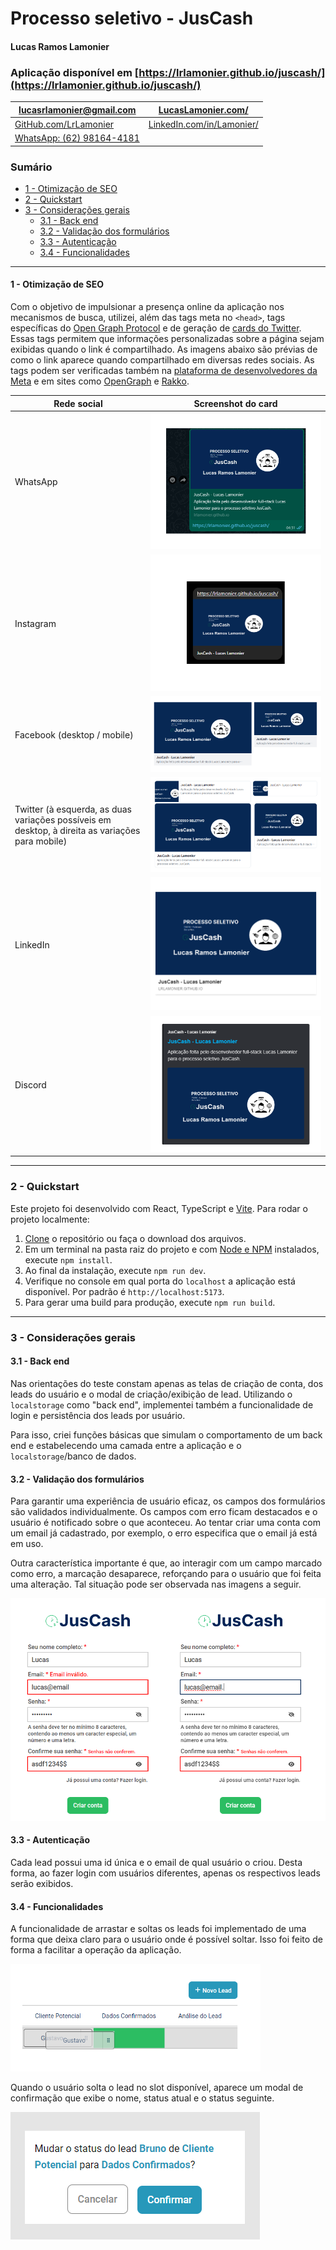 # Processo seletivo - JusCash

#### Lucas Ramos Lamonier

### Aplicação disponível em [https://lrlamonier.github.io/juscash/](https://lrlamonier.github.io/juscash/)

| [lucasrlamonier@gmail.com](mailto:lucasrlamonier@gmail.com) | [LucasLamonier.com/](https://www.lucaslamonier.com/) |
| ---- | ----- |
[GitHub.com/LrLamonier](https://github.com/LrLamonier/) | [LinkedIn.com/in/Lamonier/](https://www.linkedin.com/in/lamonier/) |
| [WhatsApp: (62) 98164-4181](https://wa.me/5562981644181)


### Sumário

- [1 - Otimização de SEO](#1-otimização-de-seo)
- [2 - Quickstart](#2-quickstart)
- [3 - Considerações gerais](#3-considerações-gerais)
    - [3.1 - Back end](#31-back-end)
    - [3.2 - Validação dos formulários](#32---validação-dos-formulários)
    - [3.3 - Autenticação](#33---autenticação)
    - [3.4 - Funcionalidades](#34---funcionalidades)

---

#### 1 - Otimização de SEO

Com o objetivo de impulsionar a presença online da aplicação nos mecanismos de busca, utilizei, além das tags meta no `<head>`, tags específicas do [Open Graph Protocol](https://ogp.me/) e de geração de [cards do Twitter](https://developer.twitter.com/en/docs/twitter-for-websites/cards/overview/markup). Essas tags permitem que informações personalizadas sobre a página sejam exibidas quando o link é compartilhado. As imagens abaixo são prévias de como o link aparece quando compartilhado em diversas redes sociais. As tags podem ser verificadas também na [plataforma de desenvolvedores da Meta](https://developers.facebook.com/tools/debug/) e em sites como [OpenGraph](https://www.opengraph.xyz/) e [Rakko](https://en.rakko.tools/tools/9/).

| Rede social | Screenshot do card |
| --- | --- |
| WhatsApp | ![WhatsApp](./readme/01-whatsapp.png) |
| Instagram | ![Instagram](./readme/02-instagram.png) |
| Facebook (desktop / mobile) | ![Facebook](./readme/03-facebook.png) |
| Twitter (à esquerda, as duas variações possíveis em desktop, à direita as variações para mobile) | ![Twitter](./readme/04-twitter.png) | 
|LinkedIn | ![LinkedIn](./readme/06-linkedin.png) |
| Discord | ![Discord](./readme/05-discord.png) |

---

### 2 - Quickstart

Este projeto foi desenvolvido com React, TypeScript e [Vite](https://vitejs.dev/). Para rodar o projeto localmente:

1. [Clone](https://docs.github.com/pt/repositories/creating-and-managing-repositories/cloning-a-repository) o repositório ou faça o download dos arquivos.
2. Em um terminal na pasta raiz do projeto e com [Node e NPM](https://docs.npmjs.com/downloading-and-installing-node-js-and-npm) instalados, execute `npm install`.
3. Ao final da instalação, execute `npm run dev`.
4. Verifique no console em qual porta do `localhost` a aplicação está disponível. Por padrão é `http://localhost:5173`.
5. Para gerar uma build para produção, execute `npm run build`.

---

### 3 - Considerações gerais

#### 3.1 - Back end

Nas orientações do teste constam apenas as telas de criação de conta, dos leads do usuário e o modal de criação/exibição de lead. Utilizando o `localstorage` como "back end", implementei também a funcionalidade de login e persistência dos leads por usuário.

Para isso, criei funções básicas que simulam o comportamento de um back end e estabelecendo uma camada entre a aplicação e o `localstorage`/banco de dados.

#### 3.2 - Validação dos formulários

Para garantir uma experiência de usuário eficaz, os campos dos formulários são validados individualmente. Os campos com erro ficam destacados e o usuário é notificado sobre o que aconteceu. Ao tentar criar uma conta com um email já cadastrado, por exemplo, o erro especifica que o email já está em uso.

Outra característica importante é que, ao interagir com um campo marcado como erro, a marcação desaparece, reforçando para o usuário que foi feita uma alteração. Tal situação pode ser observada nas imagens a seguir.

<img src="./readme//07-form.png" alt="Formulário com erro" width="600" >

#### 3.3 - Autenticação

Cada lead possui uma id única e o email de qual usuário o criou. Desta forma, ao fazer login com usuários diferentes, apenas os respectivos leads serão exibidos.

#### 3.4 - Funcionalidades

A funcionalidade de arrastar e soltas os leads foi implementado de uma forma que deixa claro para o usuário onde é possível soltar. Isso foi feito de forma a facilitar a operação da aplicação.

<img src="./readme/09-dragndrop.png" alt="Tela de arrastar e soltar." width="400">

Quando o usuário solta o lead no slot disponível, aparece um modal de confirmação que exibe o nome, status atual e o status seguinte.

![Modal de confirmação](./readme/08-confirmacao.png)